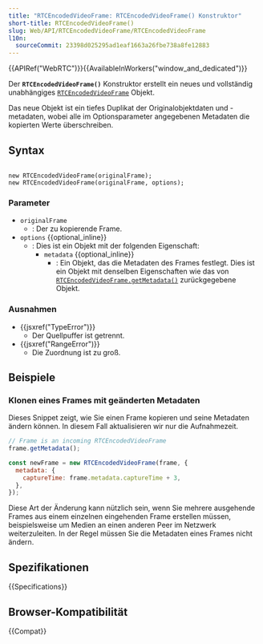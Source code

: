 ```yaml
---
title: "RTCEncodedVideoFrame: RTCEncodedVideoFrame() Konstruktor"
short-title: RTCEncodedVideoFrame()
slug: Web/API/RTCEncodedVideoFrame/RTCEncodedVideoFrame
l10n:
  sourceCommit: 23398d025295ad1eaf1663a26fbe738a8fe12883
---
```


{{APIRef("WebRTC")}}{{AvailableInWorkers("window_and_dedicated")}}

Der **`RTCEncodedVideoFrame()`** Konstruktor erstellt ein neues und vollständig unabhängiges [`RTCEncodedVideoFrame`](/de/docs/Web/API/RTCEncodedVideoFrame) Objekt.

Das neue Objekt ist ein tiefes Duplikat der Originalobjektdaten und -metadaten, wobei alle im Optionsparameter angegebenen Metadaten die kopierten Werte überschreiben.

## Syntax

```js-nolint

new RTCEncodedVideoFrame(originalFrame);
new RTCEncodedVideoFrame(originalFrame, options);
```

### Parameter

- `originalFrame`
  - : Der zu kopierende Frame.
- `options` {{optional_inline}}
  - : Dies ist ein Objekt mit der folgenden Eigenschaft:
    - `metadata` {{optional_inline}}
      - : Ein Objekt, das die Metadaten des Frames festlegt.
        Dies ist ein Objekt mit denselben Eigenschaften wie das von [`RTCEncodedVideoFrame.getMetadata()`](/de/docs/Web/API/RTCEncodedVideoFrame/getMetadata) zurückgegebene Objekt.

### Ausnahmen

- {{jsxref("TypeError")}}
  - Der Quellpuffer ist getrennt.
- {{jsxref("RangeError")}}
  - Die Zuordnung ist zu groß.

## Beispiele

### Klonen eines Frames mit geänderten Metadaten

Dieses Snippet zeigt, wie Sie einen Frame kopieren und seine Metadaten ändern können.
In diesem Fall aktualisieren wir nur die Aufnahmezeit.

```js
// Frame is an incoming RTCEncodedVideoFrame
frame.getMetadata();

const newFrame = new RTCEncodedVideoFrame(frame, {
  metadata: {
    captureTime: frame.metadata.captureTime + 3,
  },
});
```

Diese Art der Änderung kann nützlich sein, wenn Sie mehrere ausgehende Frames aus einem einzelnen eingehenden Frame erstellen müssen, beispielsweise um Medien an einen anderen Peer im Netzwerk weiterzuleiten.
In der Regel müssen Sie die Metadaten eines Frames nicht ändern.

## Spezifikationen

{{Specifications}}

## Browser-Kompatibilität

{{Compat}}
